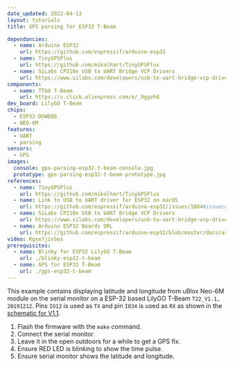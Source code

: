 ```yaml
---
date_updated: 2022-04-12
layout: tutorials
title: GPS parsing for ESP32 T-Beam

dependancies:
  - name: Arduino ESP32
    url: https://github.com/espressif/arduino-esp32
  - name: TinyGPSPlus
    url: https://github.com/mikalhart/TinyGPSPlus
  - name: SiLabs CP210x USB to UART Bridge VCP Drivers
    url: https://www.silabs.com/developers/usb-to-uart-bridge-vcp-drivers
components:
  - name: TTGO T-Beam
    url: https://s.click.aliexpress.com/e/_9ggvh6
dev_board: LilyGO T-Beam
chips:
  - ESP32-DOWDQ6
  - NEO-6M
features:
  - UART
  - parsing
sensors:
  - GPS
images:
  console: gps-parsing-esp32-t-beam-console.jpg
  prototype: gps-parsing-esp32-t-beam-prototype.jpg
references:
  - name: TinyGPSPlus
    url: https://github.com/mikalhart/TinyGPSPlus
  - name: Link to USB to UART driver for ESP32 on macOS
    url: https://github.com/espressif/arduino-esp32/issues/1084#issuecomment-363294312
  - name: SiLabs CP210x USB to UART Bridge VCP Drivers
    url: https://www.silabs.com/developers/usb-to-uart-bridge-vcp-drivers
  - name: Arduino ESP32 Boards URL
    url: https://github.com/espressif/arduino-esp32/blob/master/docs/arduino-ide/boards_manager.md
video: Kgxx7jivSes
prerequisites:
  - name: Blinky for ESP32 LilyGO T-Beam
    url: ./blinky-esp32-t-beam
  - name: GPS for ESP32 T-Beam
    url: ./gps-esp32-t-beam
---
```


This example contains displaying latitude and longitude from uBlox Neo-6M module on the serial monitor on a ESP-32 based LilyGO T-Beam `T22_V1.1, 20191212`. Pins `IO12` is used as `TX` and pin `IO34` is used as `RX` as shown in the [schematic for V1.1](https://github.com/Xinyuan-LilyGO/LilyGO-T-Beam/blob/master/schematic/LilyGo_TBeam_V1.1.pdf).

1. Flash the firmware with the `make` command.
1. Connect the serial monitor.
1. Leave it in the open outdoors for a while to get a GPS fix.
1. Ensure RED LED is blinking to show the time pulse.
1. Ensure serial monitor shows the latitude and longitude.
